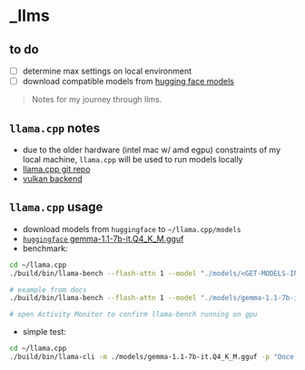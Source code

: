 # _llms

## to do

* [ ] determine max settings on local environment
* [ ] download compatible models from [hugging face models](https://huggingface.co/models)

> Notes for my journey through llms.

## `llama.cpp` notes

* due to the older hardware (intel mac w/ amd egpu) constraints of my local machine, `llama.cpp` will be used to run models locally
* [llama.cpp git repo](https://github.com/ggerganov/llama.cpp)
* [vulkan backend](https://github.com/ggerganov/llama.cpp/blob/master/docs/build.md#vulkan)

## `llama.cpp` usage

* download models from `huggingface` to `~/llama.cpp/models`
* [`huggingface` gemma-1.1-7b-it.Q4_K_M.gguf](https://huggingface.co/ggml-org/gemma-1.1-7b-it-Q4_K_M-GGUF/resolve/main/gemma-1.1-7b-it.Q4_K_M.gguf?download=true)
* benchmark:

```sh
cd ~/llama.cpp
./build/bin/llama-bench --flash-attn 1 --model "./models/<GET-MODELS-IN-GGUF-FROM-HUGGING-FACE>"

# example from docs
./build/bin/llama-bench --flash-attn 1 --model "./models/gemma-1.1-7b-it.Q4_K_M.gguf"

# open Activity Monitor to confirm llama-bench running on gpu
```

* simple test:

```sh
cd ~/llama.cpp
./build/bin/llama-cli -m ./models/gemma-1.1-7b-it.Q4_K_M.gguf -p "Once upon a time"
```
